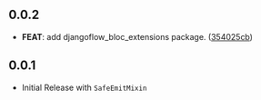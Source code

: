## 0.0.2

 - **FEAT**: add djangoflow_bloc_extensions package. ([354025cb](https://github.com/djangoflow/flutter-djangoflow/commit/354025cbb6698583d99e568147c9cb6d34a532e7))

## 0.0.1

- Initial Release with `SafeEmitMixin`
